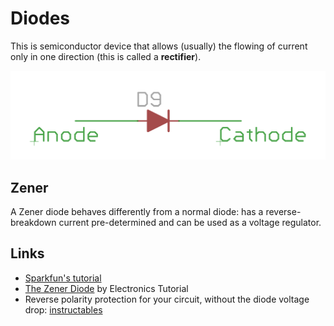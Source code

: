# Diodes

This is semiconductor device that allows (usually) the flowing of current
only in one direction (this is called a **rectifier**).

![diode](Images/diode.png)

## Zener

A Zener diode behaves differently from a normal diode: has a reverse-breakdown current
pre-determined and can be used as a voltage regulator.

## Links

 - [Sparkfun's tutorial](https://learn.sparkfun.com/tutorials/diodes)
 - [The Zener Diode](http://www.electronics-tutorials.ws/diode/diode_7.html) by Electronics Tutorial
 - Reverse polarity protection for your circuit, without the diode voltage drop: [instructables](http://www.instructables.com/id/Reverse-polarity-protection-for-your-circuit-with/)
